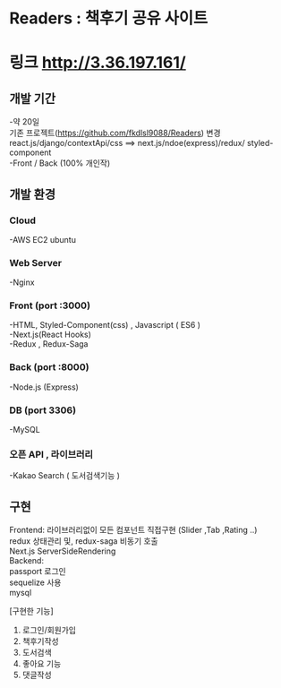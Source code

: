 # Readers : 책후기 공유 사이트 
# 링크 http://3.36.197.161/

## 개발 기간  <br>
-약 20일 <br>
기존 프로젝트(https://github.com/fkdlsl9088/Readers) 변경 <br>
react.js/django/contextApi/css ==> next.js/ndoe(express)/redux/ styled-component <br>
-Front / Back (100% 개인작) <br>

<h2> 개발 환경 </h2>

<h3>Cloud</h3>
-AWS EC2 ubuntu <br>
<h3> Web Server </h3>
-Nginx <br>
<h3> Front (port :3000) </h3>
-HTML, Styled-Component(css) , Javascript ( ES6 )<br>
-Next.js(React Hooks) <br>
-Redux , Redux-Saga <br>
<h3>Back (port :8000)</h3>
-Node.js (Express) <br>
<h3>DB (port 3306) </h3>
-MySQL<br>
<h3>오픈 API , 라이브러리 </h3>
-Kakao Search ( 도서검색기능 )<br>

## 구현 <br>
Frontend: 
라이브러리없이 모든 컴포넌트 직접구현 (Slider ,Tab ,Rating ..) <br>
redux 상태관리 및, redux-saga 비동기 호출 <br>
Next.js  ServerSideRendering    <br>
Backend:   <br>
passport 로그인 <br>
sequelize 사용<br>
mysql 

[구현한 기능]
1. 로그인/회원가입<br>
2. 책후기작성<br>
3. 도서검색<br>
4. 좋아요 기능<br>
5. 댓글작성<br>
